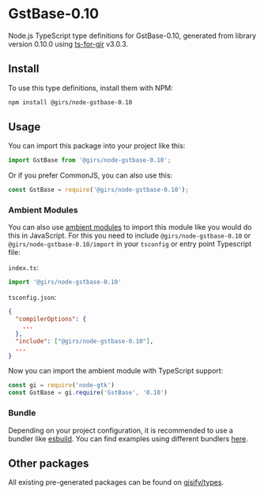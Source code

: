 
# GstBase-0.10

Node.js TypeScript type definitions for GstBase-0.10, generated from library version 0.10.0 using [ts-for-gir](https://github.com/gjsify/ts-for-gir) v3.0.3.


## Install

To use this type definitions, install them with NPM:
```bash
npm install @girs/node-gstbase-0.10
```

## Usage

You can import this package into your project like this:
```ts
import GstBase from '@girs/node-gstbase-0.10';
```

Or if you prefer CommonJS, you can also use this:
```ts
const GstBase = require('@girs/node-gstbase-0.10');
```

### Ambient Modules

You can also use [ambient modules](https://github.com/gjsify/ts-for-gir/tree/main/packages/cli#ambient-modules) to import this module like you would do this in JavaScript.
For this you need to include `@girs/node-gstbase-0.10` or `@girs/node-gstbase-0.10/import` in your `tsconfig` or entry point Typescript file:

`index.ts`:
```ts
import '@girs/node-gstbase-0.10'
```

`tsconfig.json`:
```json
{
  "compilerOptions": {
    ...
  },
  "include": ["@girs/node-gstbase-0.10"],
  ...
}
```

Now you can import the ambient module with TypeScript support: 

```ts
const gi = require('node-gtk')
const GstBase = gi.require('GstBase', '0.10')
```


### Bundle

Depending on your project configuration, it is recommended to use a bundler like [esbuild](https://esbuild.github.io/). You can find examples using different bundlers [here](https://github.com/gjsify/ts-for-gir/tree/main/examples).

## Other packages

All existing pre-generated packages can be found on [gjsify/types](https://github.com/gjsify/types).

